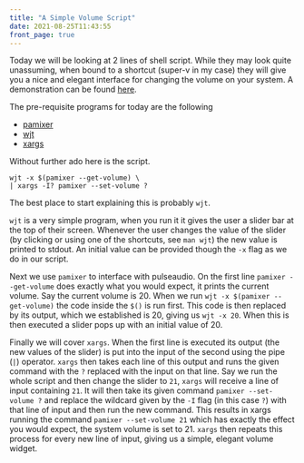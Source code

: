 ```yaml
---
title: "A Simple Volume Script"
date: 2021-08-25T11:43:55
front_page: true
---
```

Today we will be looking at 2 lines of shell script.
While they may look quite unassuming, when bound to a shortcut (super-v in my case) they will give you a nice and elegant interface for changing the volume on your system.
A demonstration can be found [here](<INSERT VIDEO LINK HERE>).

The pre-requisite programs for today are the following

+ [pamixer](https://github.com/cdemoulins/pamixer)
+ [wjt](https://github.com/ianremmler/wjt)
+ [xargs](https://www.gnu.org/software/findutils/)

Without further ado here is the script.

```
wjt -x $(pamixer --get-volume) \
| xargs -I? pamixer --set-volume ?
```

The best place to start explaining this is probably `wjt`.

`wjt` is a very simple program, when you run it it gives the user a slider bar at the top of their screen.
Whenever the user changes the value of the slider (by clicking or using one of the shortcuts, see `man wjt`) the new value is printed to stdout.
An initial value can be provided though the `-x` flag as we do in our script.

Next we use `pamixer` to interface with pulseaudio.
On the first line `pamixer --get-volume` does exactly what you would expect, it prints the current volume.
Say the current volume is 20.
When we run `wjt -x $(pamixer --get-volume)` the code inside the `$()` is run first.
This code is then replaced by its output, which we established is 20, giving us `wjt -x 20`.
When this is then executed a slider pops up with an initial value of 20.

Finally we will cover `xargs`.
When the first line is executed its output (the new values of the slider) is put into the input of the second using the pipe (`|`) operator.
`xargs` then takes each line of this output and runs the given command with the `?` replaced with the input on that line.
Say we run the whole script and then change the slider to `21`, `xargs` will receive a line of input containing `21`.
It will then take its given command `pamixer --set-volume ?` and replace the wildcard given by the `-I` flag (in this case `?`) with that line of input and then run the new command.
This results in xargs running the command `pamixer --set-volume 21` which has exactly the effect you would expect, the system volume is set to 21.
`xargs` then repeats this process for every new line of input, giving us a simple, elegant volume widget.
